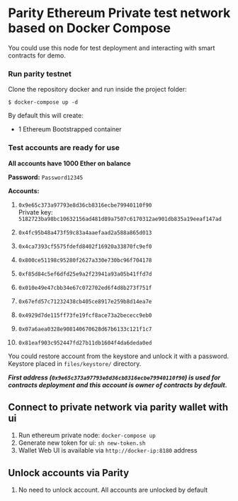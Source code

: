 # Parity Ethereum Private test network based on Docker Compose

You could use this node for test deployment and interacting with smart contracts for demo.   

### Run parity testnet

Clone the repository docker and run inside the project folder:  

```
$ docker-compose up -d
```

By default this will create:

* 1 Ethereum Bootstrapped container


### Test accounts are ready for use
**All accounts have 1000 Ether on balance**     

**Password:** `Password12345`

**Accounts:**  
1. `0x9e65c373a97793e8d36cb8316ecbe79940110f90`   
Private key: `5182723ba98bc10632156ad481d89a7507c6170312ae901db835a19eeaf147ad`   

2. `0x4fc95b48a473f59c83a4aaefaad2a588a865d013`
3. `0x4ca7393cf5575fdefd8402f16920a33870fc9ef0`
4. `0x800ce51198c95280f2627a330e730bc96f704178`
5. `0xf85d84c5ef6dfd25e9a2f23941a93a05b41ffd7d`
6. `0x010e49e47cbb34e67c072702ed6f4d8b273f751f`
7. `0x67efd57c71232438cb405ce8917e259b8d14ea7e` 
8. `0x4929d7de115ff73fe19fcf8ace73a2bececc9eb0`
9. `0x07a6aea0328e908140670628d67b6133c121f1c7`
10. `0x81eaf903c952447fd27b11db1604f4da6deda0ed`

You could restore account from the keystore and unlock it with a password.    
Keystore placed in `files/keystore/` directory.

***First address (`0x9e65c373a97793e8d36cb8316ecbe79940110f90`) is used for contracts deployment and this account is owner of contracts by default.***   


## Connect to private network via parity wallet with ui
1. Run ethereum private node: `docker-compose up`  
2. Generate new token for ui: `sh new-token.sh`    
3. Wallet Web UI is available via `http://docker-ip:8180` address  
 
 
## Unlock accounts via Parity
1. No need to unlock account. All accounts are unlocked by default  


